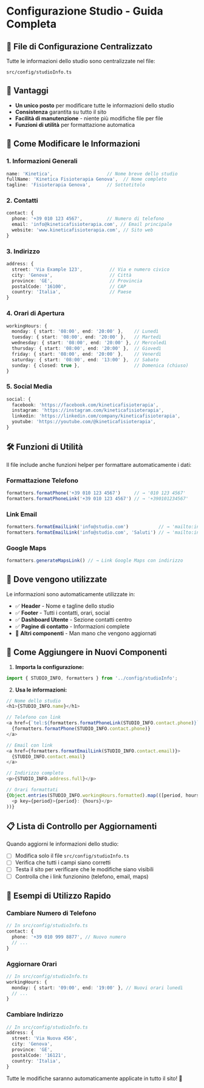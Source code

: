# Configurazione Studio - Guida Completa

## 📍 File di Configurazione Centralizzato

Tutte le informazioni dello studio sono centralizzate nel file:
```
src/config/studioInfo.ts
```

## 🎯 Vantaggi

- **Un unico posto** per modificare tutte le informazioni dello studio
- **Consistenza** garantita su tutto il sito
- **Facilità di manutenzione** - niente più modifiche file per file
- **Funzioni di utilità** per formattazione automatica

## 📝 Come Modificare le Informazioni

### 1. Informazioni Generali
```typescript
name: 'Kinetica',                    // Nome breve dello studio
fullName: 'Kinetica Fisioterapia Genova',  // Nome completo
tagline: 'Fisioterapia Genova',      // Sottotitolo
```

### 2. Contatti
```typescript
contact: {
  phone: '+39 010 123 4567',         // Numero di telefono
  email: 'info@kineticafisioterapia.com', // Email principale
  website: 'www.kineticafisioterapia.com', // Sito web
}
```

### 3. Indirizzo
```typescript
address: {
  street: 'Via Example 123',          // Via e numero civico
  city: 'Genova',                     // Città
  province: 'GE',                     // Provincia
  postalCode: '16100',                // CAP
  country: 'Italia',                  // Paese
}
```

### 4. Orari di Apertura
```typescript
workingHours: {
  monday: { start: '08:00', end: '20:00' },    // Lunedì
  tuesday: { start: '08:00', end: '20:00' },   // Martedì
  wednesday: { start: '08:00', end: '20:00' }, // Mercoledì
  thursday: { start: '08:00', end: '20:00' },  // Giovedì
  friday: { start: '08:00', end: '20:00' },    // Venerdì
  saturday: { start: '08:00', end: '13:00' },  // Sabato
  sunday: { closed: true },                    // Domenica (chiuso)
}
```

### 5. Social Media
```typescript
social: {
  facebook: 'https://facebook.com/kineticafisioterapia',
  instagram: 'https://instagram.com/kineticafisioterapia',
  linkedin: 'https://linkedin.com/company/kineticafisioterapia',
  youtube: 'https://youtube.com/@kineticafisioterapia',
}
```

## 🛠️ Funzioni di Utilità

Il file include anche funzioni helper per formattare automaticamente i dati:

### Formattazione Telefono
```typescript
formatters.formatPhone('+39 010 123 4567')     // → '010 123 4567'
formatters.formatPhoneLink('+39 010 123 4567') // → '+390101234567'
```

### Link Email
```typescript
formatters.formatEmailLink('info@studio.com')           // → 'mailto:info@studio.com'
formatters.formatEmailLink('info@studio.com', 'Saluti') // → 'mailto:info@studio.com?subject=Saluti'
```

### Google Maps
```typescript
formatters.generateMapsLink() // → Link Google Maps con indirizzo
```

## 📍 Dove vengono utilizzate

Le informazioni sono automaticamente utilizzate in:

- ✅ **Header** - Nome e tagline dello studio
- ✅ **Footer** - Tutti i contatti, orari, social
- ✅ **Dashboard Utente** - Sezione contatti centro
- ✅ **Pagine di contatto** - Informazioni complete
- 🔄 **Altri componenti** - Man mano che vengono aggiornati

## 🎨 Come Aggiungere in Nuovi Componenti

1. **Importa la configurazione:**
```typescript
import { STUDIO_INFO, formatters } from '../config/studioInfo';
```

2. **Usa le informazioni:**
```typescript
// Nome dello studio
<h1>{STUDIO_INFO.name}</h1>

// Telefono con link
<a href={`tel:${formatters.formatPhoneLink(STUDIO_INFO.contact.phone)}`}>
  {formatters.formatPhone(STUDIO_INFO.contact.phone)}
</a>

// Email con link
<a href={formatters.formatEmailLink(STUDIO_INFO.contact.email)}>
  {STUDIO_INFO.contact.email}
</a>

// Indirizzo completo
<p>{STUDIO_INFO.address.full}</p>

// Orari formattati
{Object.entries(STUDIO_INFO.workingHours.formatted).map(([period, hours]) => (
  <p key={period}>{period}: {hours}</p>
))}
```

## 📋 Lista di Controllo per Aggiornamenti

Quando aggiorni le informazioni dello studio:

- [ ] Modifica solo il file `src/config/studioInfo.ts`
- [ ] Verifica che tutti i campi siano corretti
- [ ] Testa il sito per verificare che le modifiche siano visibili
- [ ] Controlla che i link funzionino (telefono, email, maps)

## 🚀 Esempi di Utilizzo Rapido

### Cambiare Numero di Telefono
```typescript
// In src/config/studioInfo.ts
contact: {
  phone: '+39 010 999 8877', // Nuovo numero
  // ...
}
```

### Aggiornare Orari
```typescript
// In src/config/studioInfo.ts
workingHours: {
  monday: { start: '09:00', end: '19:00' }, // Nuovi orari lunedì
  // ...
}
```

### Cambiare Indirizzo
```typescript
// In src/config/studioInfo.ts
address: {
  street: 'Via Nuova 456',
  city: 'Genova',
  province: 'GE',
  postalCode: '16121',
  country: 'Italia',
}
```

Tutte le modifiche saranno automaticamente applicate in tutto il sito! 🎉
